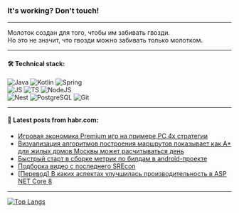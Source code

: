 ### It's working? Don't touch!

---
Молоток создан для того, чтобы им забивать гвозди. <br>
Но это не значит, что гвозди можно забивать только молотком.

---

#### 🛠️ Technical stack:

![Java](https://img.shields.io/badge/Java-informational?logo=Oracle&style=flat&logoColor=white&color=FF4500)
![Kotlin](https://img.shields.io/badge/Kotlin-informational?logo=Kotlin&style=flat&logoColor=white&color=774D97)
![Spring](https://img.shields.io/badge/SpringBoot-informational?logo=SpringBoot&style=flat&logoColor=white&color=6DB33F) <br>
![JS](https://img.shields.io/badge/JS-informational?logo=javaScript&style=flat&logoColor=black&color=F7Df1E)
![TS](https://img.shields.io/badge/TypeScript-informational?logo=typeScript&style=flat&logoColor=black&color=0667A8)
![NodeJS](https://img.shields.io/badge/NodeJS-informational?logo=node.js&style=flat&logoColor=white&color=70A760) <br>
![Nest](https://img.shields.io/badge/NestJS-informational?logo=NestJS&style=flat&logoColor=white&color=E0234E)
![PostgreSQL](https://img.shields.io/badge/PostgreSQL-informational?logo=PostgreSQL&style=flat&logoColor=white&color=DAA520)
![Git](https://img.shields.io/badge/Git-informational?logo=git&style=flat&logoColor=white&color=778899)

___

#### 💬 Latest posts from habr.com:

<!-- BLOG-POST-LIST:START -->
- [Игровая экономика Premium игр на примере PC 4х стратегии](https://habr.com/ru/articles/773186/?utm_source=habrahabr&utm_medium=rss&utm_campaign=773186)
- [Визуализация алгоритмов построения маршрутов показывает как A* для жилых домов Москвы может расчитываться день](https://habr.com/ru/articles/773424/?utm_source=habrahabr&utm_medium=rss&utm_campaign=773424)
- [Быстрый старт в сборке метрик по билдам в android-проекте](https://habr.com/ru/companies/gazprommedia/articles/773192/?utm_source=habrahabr&utm_medium=rss&utm_campaign=773192)
- [Подборка видео с последнего SREcon](https://habr.com/ru/articles/773448/?utm_source=habrahabr&utm_medium=rss&utm_campaign=773448)
- [[Перевод] В каких аспектах улучшилась производительность в ASP NET Core 8](https://habr.com/ru/articles/773444/?utm_source=habrahabr&utm_medium=rss&utm_campaign=773444)
<!-- BLOG-POST-LIST:END -->

---
[![Top Langs](https://github-readme-stats-git-master-advtsetting-gmailcom.vercel.app/api/top-langs/?username=zloylis&langs_count=10&hide_title=false&title_color=e6edf3&size_weight=0.5&count_weight=0.5&layout=compact&hide_border=true&theme=dracula)](https://github.com/zloylis)

<!-- ![GitHub stats](https://github-readme-stats-git-master-advtsetting-gmailcom.vercel.app/api?username=zloylis&show_icons=true&hide_border=true&theme=dracula&hide_title=true&include_all_commits=true&count_private=true&hide=contribs&hide_rank=true) -->
